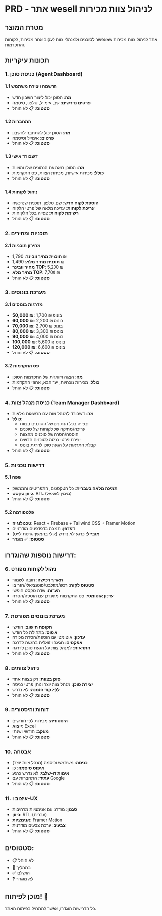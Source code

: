 # PRD - אתר wesell לניהול צוות מכירות

## מטרת המוצר
אתר לניהול צוות מכירות שמאפשר לסוכנים ולמנהלי צוות לעקוב אחר מכירות, לקוחות והתקדמות.

## תכונות עיקריות

### 1. כניסת סוכן (Agent Dashboard)

#### 1.1 הרשמה ויצירת משתמש
- **מה**: הסוכן יכול ליצור חשבון חדש
- **פרטים נדרשים**: שם, אימייל, טלפון, סיסמה
- **סטטוס**: 📋 לא הוחל

#### 1.2 התחברות
- **מה**: הסוכן יכול להתחבר לחשבון
- **פרטים**: אימייל וסיסמה
- **סטטוס**: 📋 לא הוחל

#### 1.3 דשבורד אישי
- **מה**: הסוכן רואה את הנתונים שלו והצוות
- **כולל**: מכירות אישיות, מכירות הצוות, פס התקדמות
- **סטטוס**: 📋 לא הוחל

#### 1.4 ניהול לקוחות
- **הוספת לקוח חדש**: שם, טלפון, תוכנית שנרכשה
- **עריכת לקוחות**: עריכה מלאה של פרטי הלקוח
- **רשימת לקוחות**: צפייה בכל הלקוחות
- **סטטוס**: 📋 לא הוחל

### 2. תוכניות ומחירים

#### 2.1 מחירון תוכניות
- **תוכנית מחיר וובינר**: 1,790 ₪
- **תוכנית מחיר מלא**: 1,490 ₪
- **מחיר וובינר TOP**: 5,200 ₪
- **מחיר מלא TOP**: 7,700 ₪
- **סטטוס**: 📋 לא הוחל

### 3. מערכת בונוסים

#### 3.1 מדרגות בונוסים
- **50,000 ₪**: 1,700 ₪ בונוס
- **60,000 ₪**: 2,200 ₪ בונוס
- **70,000 ₪**: 2,700 ₪ בונוס
- **80,000 ₪**: 3,300 ₪ בונוס
- **90,000 ₪**: 4,000 ₪ בונוס
- **100,000 ₪**: 5,600 ₪ בונוס
- **120,000 ₪**: 6,600 ₪ בונוס
- **סטטוס**: 📋 לא הוחל

#### 3.2 פס התקדמות
- **מה**: הצגה ויזואלית של התקדמות הסוכן
- **כולל**: מכירות נוכחיות, יעד הבא, אחוזי התקדמות
- **סטטוס**: 📋 לא הוחל

### 4. כניסת מנהל צוות (Team Manager Dashboard)
- **מה**: דשבורד למנהל צוות עם הרשאות מלאות
- **כולל**: 
  - צפייה בכל הנתונים של הסוכנים בצוות
  - עריכה/מחיקה של לקוחות של סוכנים
  - הוספה/הסרה של סוכנים מהצוות
  - יצירת פרטי כניסה לסוכנים חדשים
  - קבלת התראות על הגעת סוכן לדרגת בונוס
- **סטטוס**: 📋 לא הוחל

### 5. דרישות טכניות

#### 5.1 שפה
- **תמיכה מלאה בעברית**: כל הטקסטים, התפריטים והממשק
- **כיוון טקסט**: RTL (מימין לשמאל)
- **סטטוס**: 📋 לא הוחל

#### 5.2 פלטפורמה
- **טכנולוגיה**: React + Firebase + Tailwind CSS + Framer Motion
- **דפדפן**: תמיכה בדפדפנים מודרניים
- **מובייל**: כרגע לא נדרש (אולי בהמשך גרסת לייט)
- **סטטוס**: ✅ מוגדר

## דרישות נוספות שהוגדרו:

### 6. ניהול לקוחות מפורט
- **תאריך רכישה**: חובה לשמור
- **סטטוס לקוח**: רכש/מתלבט/פוטנציאלי/חזר בו
- **הערות**: שדה טקסט חופשי
- **עדכון אוטומטי**: פס התקדמות מתעדכן עם הוספה/הסרה
- **סטטוס**: 📋 לא הוחל

### 7. מערכת בונוסים מפורטת
- **תקופת חישוב**: חודשי
- **איפוס**: בתחילת כל חודש
- **עדכון**: אוטומטי עם הוספת/הסרת מכירה
- **אפקטים**: חגיגה ויזואלית בהגעה לדרגה
- **התראות**: למנהל צוות על הגעת סוכן לדרגה
- **סטטוס**: 📋 לא הוחל

### 8. ניהול צוותים
- **סוכן בצוות**: רק בצוות אחד
- **יצירת סוכן**: מנהל צוות יוצר ונותן פרטי כניסה
- **ללא קוד הזמנה**: לא נדרש
- **סטטוס**: 📋 לא הוחל

### 9. דוחות והיסטוריה
- **היסטוריה**: מכירות לפי חודשים
- **ייצוא**: Excel
- **מעקב**: חודשי ושנתי
- **סטטוס**: 📋 לא הוחל

### 10. אבטחה
- **כניסה**: משתמש וסיסמה (מנהל צוות יוצר)
- **איפוס סיסמה**: כן
- **אימות דו-שלבי**: לא נדרש כרגע
- **עתיד**: התחברות עם Google
- **סטטוס**: 📋 לא הוחל

### 11. עיצוב ו-UX
- **סגנון**: מודרני עם אנימציות מרהיבות
- **כיוון**: RTL (עברית)
- **אנימציות**: Framer Motion
- **צבעים**: ערכת צבעים מודרנית
- **סטטוס**: 📋 לא הוחל

## סטטוסים:
- 📋 לא הוחל
- 🔄 בתהליך
- ✅ הושלם
- ❓ לא מוגדר

## מוכן לפיתוח! 🚀
כל הדרישות הוגדרו, אפשר להתחיל בפיתוח האתר. 